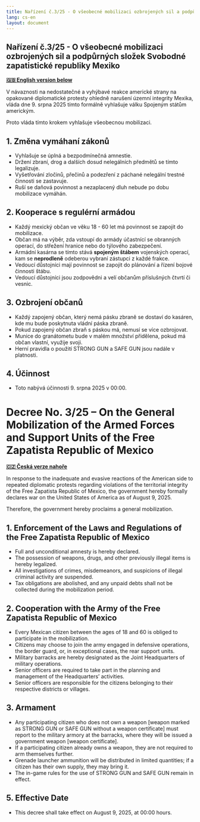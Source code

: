 ```yaml
---
title: Nařízení č.3/25 - O všeobecné mobilizaci ozbrojených sil a podpůrných složek Svobodné zapatistické republiky Mexiko
lang: cs-en
layout: document
---
```


## Nařízení č.3/25 - O všeobecné mobilizaci ozbrojených sil a podpůrných složek Svobodné zapatistické republiky Mexiko

**[🇬🇧 English version below](#decree-no-325--on-the-general-mobilization-of-the-armed-forces-and-support-units-of-the-free-zapatista-republic-of-mexico)**

V návaznosti na nedostatečné a vyhýbavé reakce americké strany na opakované diplomatické protesty ohledně narušení územní integrity Mexika, vláda dne 9. srpna 2025 tímto formálně vyhlašuje válku Spojeným státům americkým.

Proto vláda tímto krokem vyhlašuje všeobecnou mobilizaci.

## 1. Změna vymáhaní zákonů

- Vyhlašuje se úplná a bezpodmínečná amnestie.
- Držení zbraní, drog a dalších dosud nelegálních předmětů se tímto legalizuje.
- Vyšetřování zločinů, přečinů a podezření z páchané nelegální trestné činnosti se zastavuje.
- Ruší se daňová povinnost a nezaplacený dluh nebude po dobu mobilizace vymáhán.

## 2. Kooperace s regulérní armádou

- Každý mexický občan ve věku 18 - 60 let má povinnost se zapojit do mobilizace.
- Občan má na výběr, zda vstoupí do armády účastnící se obranných operací, do střežení hranice nebo do týlového zabezpečení.
- Armádní kasárna se tímto stává **spojeným štábem** vojenských operací, kam se **neprodleně** odeberou vybraní zástupci z každé frakce.
- Vedoucí důstojníci mají povinnost se zapojit do plánování a řízení bojové činnosti štábu.
- Vedoucí důstojníci jsou zodpovědni a velí občanům příslušných čtvrtí či vesnic.

## 3. Ozbrojení občanů

- Každý zapojený občan, který nemá pásku zbraně se dostaví do kasáren, kde mu bude poskytnuta vládní páska zbraně.
- Pokud zapojený občan zbraň s páskou má, nemusí se více ozbrojovat.
- Munice do granátometu bude v malém množství přidělena, pokud má občan vlastní, využije svoji.
- Herní pravidla o použití STRONG GUN a SAFE GUN jsou nadále v platnosti.

## 4. Účinnost

- Toto nabývá účinnosti 9. srpna 2025 v 00:00.  

# Decree No. 3/25 – On the General Mobilization of the Armed Forces and Support Units of the Free Zapatista Republic of Mexico

**[🇨🇿 Česká verze nahoře](#nařízení-č325---o-všeobecné-mobilizaci-ozbrojených-sil-a-podpůrných-složek-svobodné-zapatistické-republiky-mexiko)**

In response to the inadequate and evasive reactions of the American side to repeated diplomatic protests regarding violations of the territorial integrity of the Free Zapatista Republic of Mexico, the government hereby formally declares war on the United States of America as of August 9, 2025.

Therefore, the government hereby proclaims a general mobilization.

## 1. Enforcement of the Laws and Regulations of the Free Zapatista Republic of Mexico

- Full and unconditional amnesty is hereby declared.
- The possession of weapons, drugs, and other previously illegal items is hereby legalized.
- All investigations of crimes, misdemeanors, and suspicions of illegal criminal activity are suspended.
- Tax obligations are abolished, and any unpaid debts shall not be collected during the mobilization period.

## 2. Cooperation with the Army of the Free Zapatista Republic of Mexico

- Every Mexican citizen between the ages of 18 and 60 is obliged to participate in the mobilization.
- Citizens may choose to join the army engaged in defensive operations, the border guard, or, in exceptional cases, the rear support units.
- Military barracks are hereby designated as the Joint Headquarters of military operations.
- Senior officers are required to take part in the planning and management of the Headquarters’ activities.
- Senior officers are responsible for the citizens belonging to their respective districts or villages.

## 3. Armament

- Any participating citizen who does not own a weapon [weapon marked as STRONG GUN or SAFE GUN without a weapon certificate] must report to the military armory at the barracks, where they will be issued a government weapon [weapon certificate].
- If a participating citizen already owns a weapon, they are not required to arm themselves further.
- Grenade launcher ammunition will be distributed in limited quantities; if a citizen has their own supply, they may bring it.
- The in-game rules for the use of STRONG GUN and SAFE GUN remain in effect.

## 5. Effective Date

- This decree shall take effect on August 9, 2025, at 00:00 hours.
